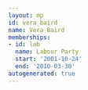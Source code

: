 ```yaml
---
layout: mp
id: vera_baird
name: Vera Baird
memberships:
- id: lab
  name: Labour Party
  start: '2001-10-24'
  end: '2010-03-30'
autogenerated: true
---
```

